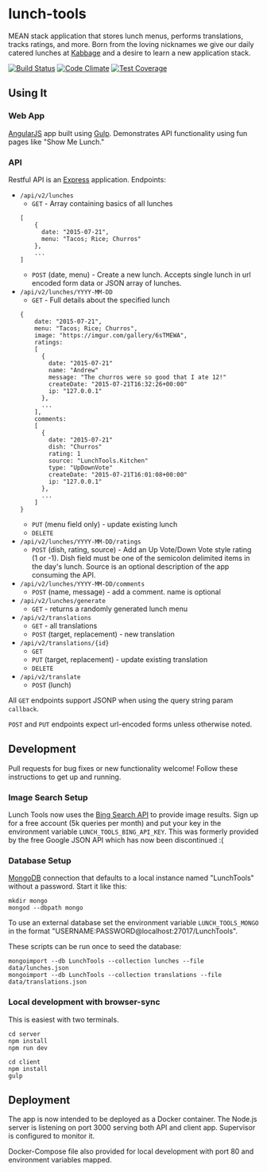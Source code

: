 # lunch-tools

MEAN stack application that stores lunch menus, performs translations, tracks ratings, and more. Born from the loving nicknames we give our daily catered lunches at [Kabbage](https://www.kabbage.com/) and a desire to learn a new application stack.

[![Build Status](https://travis-ci.org/andrewskaggs/lunch-tools.svg?branch=master)](https://travis-ci.org/andrewskaggs/lunch-tools)
[![Code Climate](https://codeclimate.com/github/andrewskaggs/lunch-tools/badges/gpa.svg)](https://codeclimate.com/github/andrewskaggs/lunch-tools)
[![Test Coverage](https://codeclimate.com/github/andrewskaggs/lunch-tools/badges/coverage.svg)](https://codeclimate.com/github/andrewskaggs/lunch-tools/coverage)

## Using It

### Web App
[AngularJS](https://angularjs.org/) app built using [Gulp](http://gulpjs.com/). Demonstrates API functionality using fun pages like "Show Me Lunch."

### API
Restful API is an [Express](http://expressjs.com/) application. Endpoints:
* `/api/v2/lunches`
  * `GET` - Array containing basics of all lunches
  ```
  [
      {
        date: "2015-07-21",
        menu: "Tacos; Rice; Churros"
      },
      ...
  ]
  ```
  * `POST` (date, menu) - Create a new lunch. Accepts single lunch in url encoded form data or JSON array of lunches.
* `/api/v2/lunches/YYYY-MM-DD`
  * `GET` - Full details about the specified lunch
  ```
  {
      date: "2015-07-21",
      menu: "Tacos; Rice; Churros",
      image: "https://imgur.com/gallery/6sTMEWA",
      ratings:
      [
        {
          date: "2015-07-21"
          name: "Andrew"
          message: "The churros were so good that I ate 12!"
          createDate: "2015-07-21T16:32:26+00:00"
          ip: "127.0.0.1"
        },
        ...
      ],
      comments:
      [
        {
          date: "2015-07-21"
          dish: "Churros"
          rating: 1
          source: "LunchTools.Kitchen"
          type: "UpDownVote"
          createDate: "2015-07-21T16:01:08+00:00"
          ip: "127.0.0.1"
        },
        ...
      ]
  }
  ```
  * `PUT` (menu field only) - update existing lunch
  * `DELETE`
* `/api/v2/lunches/YYYY-MM-DD/ratings`
  * `POST` (dish, rating, source) - Add an Up Vote/Down Vote style rating (1 or -1). Dish field must be one of the semicolon delimited items in the day's lunch. Source is an optional description of the app consuming the API.
* `/api/v2/lunches/YYYY-MM-DD/comments`
  * `POST` (name, message) - add a comment. name is optional
* `/api/v2/lunches/generate`
  * `GET` - returns a randomly generated lunch menu  
* `/api/v2/translations`
  * `GET` - all translations
  * `POST` (target, replacement) - new translation
* `/api/v2/translations/{id}`
  * `GET`
  * `PUT` (target, replacement) - update existing translation
  * `DELETE`
* `/api/v2/translate`
  * `POST` (lunch)

All `GET` endpoints support JSONP when using the query string param `callback`.

`POST` and `PUT` endpoints expect url-encoded forms unless otherwise noted.

## Development

Pull requests for bug fixes or new functionality welcome! Follow these instructions to get up and running.

### Image Search Setup

Lunch Tools now uses the [Bing Search API](https://datamarket.azure.com/dataset/5BA839F1-12CE-4CCE-BF57-A49D98D29A44) to provide image results. Sign up for a free account (5k queries per month) and put your key in the environment variable `LUNCH_TOOLS_BING_API_KEY`. This was formerly provided by the free Google JSON API which has now been discontinued :(

### Database Setup
[MongoDB](https://www.mongodb.org/) connection that defaults to a local instance named "LunchTools" without a password. Start it like this:

```
mkdir mongo
mongod --dbpath mongo
```

To use an external database set the environment variable `LUNCH_TOOLS_MONGO` in the format "USERNAME:PASSWORD@localhost:27017/LunchTools".

These scripts can be run once to seed the database:

```
mongoimport --db LunchTools --collection lunches --file data/lunches.json
mongoimport --db LunchTools --collection translations --file data/translations.json
```

### Local development with browser-sync
This is easiest with two terminals.

```
cd server
npm install
npm run dev
```

```
cd client
npm install
gulp
```

## Deployment

The app is now intended to be deployed as a Docker container. The Node.js server is listening on port 3000 serving both API and client app. Supervisor is configured to monitor it.

Docker-Compose file also provided for local development with port 80 and environment variables mapped.
